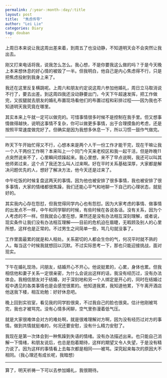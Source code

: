 ```yaml
---
permalink: /:year-:month-:day/:title
layout: post
title:  "焦虑传导"
author: "Lei Lie"
categories: Diary
tag: douban
---
```


上周日本来说让我这周出差来着，到周五了也没动静，不知道明天会不会突然让我出去。

刚又打来电话将我，说我怎么怎么。我心想，不是你要我这么做的吗？于是今天晚上本来想休息的好心情的被毁了一半。但我明白，他自己是内心焦虑得不行，只是把焦虑投射到我身上来了。

我还在这里反复横跳呢。上周六和朋友约定说这周六参加他婚礼，周日立马取消说不行了，要去出差。到这周四我还没动静要出门，今天下午超速发挥，把工作做完，又拔腿就去朋友的婚礼布置现场看他们的布置过程和彩排过程——因为我也不知道明天我究竟在哪里。

其实本来上午就一定可以做完的。可惜事情很多时候不是控制在我手里。但又想事情做得越快，说明这事情不复杂，你可以做更多事情，出于合理摸鱼的考虑，还是按照平常速度做完好了。但确实是因为我想多休息一下，所以习惯一鼓作气做完。

---

昨天下午开始忙得又不行，心想本来是两个人干一份工作才能干完，现在干嘛让我一个人干两份工作啊？本来叫上一个同门今天来老校区和我一起干活，但是昨晚11点突然说来不了，心里瞬间烦躁起来。我心里想，来不了早点说啊，我还可以叫其他师弟过来，这个点了我还怎么叫人过来啊。好在平时关系基础深厚，大家都是解决问题优先的人，想好了解决方法，他今天还是过来了。

中午吃饭的时候复盘这两天的事情。因为他也被安排了很多事情，我也被安排了很多事情，大家的情绪都很焦躁，我们还能心平气和地聊一下自己的心理状态，就挺好的。

其实我内心存在怨怼，但我觉得同学内心也有怨怼。因为大家考虑的事情、做事情的出发点不一样，中午和同学聊的时候，有些时候在各说各话。没有关系，因为个人考虑的不一样。但我就会心里在想，果然还是没有办法相互深刻理解，或者说，现实条件让我们没有办法相互理解——目前的危机迫在眉睫，无暇顾及别人的心里所想，这样也是正常的。不过男生之间简单一些，骂几句就没事了。

工作里面最累的就是和人相处。关系密切的人都会生你的气，何况平时就不熟的人。每当这个时候我就想回以沉默。不过实际思考一下，那也只能迎接挑战，面对现实。

---

下午在婚礼现场，问朋友，结婚开心不开心。他说挺累的，心累，身体也累。但我相信他和妻子关系一定很亲密，为什么会说出这样的话，我没有经历过，没有办法体会。我相信朋友对于结婚，对于深刻地和另一个人绑定是开心的，同时在结婚过程中遇见的各类事情也是会感觉很累的。他知道我累，我知道他累，下午离开酒店他送我下楼，相互劝勉：好好休息吧。

晚上回到实验室，看见我的同学脸很臭，不过我自己的脸也很臭。估计他刚被骂完，我也才被骂完。没有心情多闲聊，空气里弥漫着低气压。

就是大家很难体会对方的难处啊，就是很难理解对方啊，因为没有经历过对方的事情。做到共情就挺难的，何况还要安慰，没有什么精力安慰了。

我现在是第一次体会到一种焦躁到失语的情绪。没有办法描述出来。也只能自己消解一下情绪，和朋友说后，也总是抱着期待，这样的期望又令人失望，于是没有精力说了。因为这样的事情看上去每次都是相同——被骂。深究起来每次的原因大不相同。（我心理还有成长呢，我暗想）

---

算了，明天祈祷一下可以去参加婚礼，我很期待。